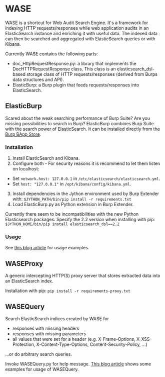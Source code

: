# WASE

WASE is a shortcut for Web Audit Search Engine. It's a framework for indexing HTTP requests/responses while web
application audits in an ElasticSearch instance and enriching it with useful data. The indexed data can then be searched
and aggregated with ElasticSearch queries or with Kibana.

Currently WASE contains the following parts:

* doc\_HttpRequestResponse.py: a library that implements the DocHTTPRequestResponse class. This class is an
  elasticsearch\_dsl-based storage class of HTTP requests/responses (derived from Burps data structures and API).
* ElasticBurp: a Burp plugin that feeds requests/responses into ElasticSearch.

## ElasticBurp

Scared about the weak searching performance of Burp Suite? Are you missing possibilities to search in Burp? ElasticBurp
combines Burp Suite with the search power of ElasticSearch. It can be installed directly from the [Burp BApp
Store](https://portswigger.net/bappstore/ShowBappDetails.aspx?uuid=67f5c31f93d04ad3a3b0a1808b3648fa).


### Installation

1. Install ElasticSearch and Kibana.
2. Configure both - For security reasons it is recommend to let them listen on localhost:
  * Set `network.host: 127.0.0.1` in `/etc/elasticsearch/elasticsearch.yml`.
  * Set `host: "127.0.0.1"` in `/opt/kibana/config/kibana.yml`.
3. Install dependencies in the Jython environment used by Burp Extender with: `$JYTHON_PATH/bin/pip install -r
   requirements.txt`
4. Load ElasticBurp.py as Python extension in Burp Extender.

Currently there seem to be incompatibilities with the new Python Elasticsearch packages. Specify the 2.2 version when installing
with pip: `$JYTHON_HOME/bin/pip install elasticsearch_dsl==2.2`

### Usage

See [this blog article](https://patzke.org/an-introduction-to-wase-and-elasticburp.html) for usage examples.

## WASEProxy

A generic intercepting HTTP(S) proxy server that stores extracted data into an ElasticSearch index.

Installation with pip: `pip install -r requirements-proxy.txt`

## WASEQuery

Search ElasticSearch indices created by WASE for

* responses with missing headers
* responses with missing parameters
* all values that were set for a header (e.g. X-Frame-Options, X-XSS-Protection, X-Content-Type-Options, Content-Security-Policy, ...)

...or do arbitrary search queries.

Invoke WASEQuery.py for help message. [This blog
article](https://patzke.org/analyzing-web-application-test-data-with-wasequery.html) shows some examples for usage of
WASEQuery.
